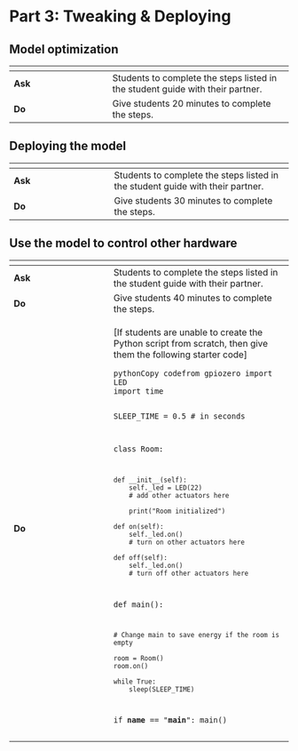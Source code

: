 # Part 3: Tweaking & Deploying

## **Model optimization**

<table data-header-hidden><thead><tr><th width="162"></th><th></th></tr></thead><tbody><tr><td><strong>Ask</strong></td><td>Students to complete the steps listed in the student guide with their partner.</td></tr><tr><td><strong>Do</strong></td><td>Give students 20 minutes to complete the steps.</td></tr></tbody></table>

&#x20;

## **Deploying the model**

<table data-header-hidden><thead><tr><th width="165"></th><th></th></tr></thead><tbody><tr><td><strong>Ask</strong></td><td>Students to complete the steps listed in the student guide with their partner.</td></tr><tr><td><strong>Do</strong></td><td>Give students 30 minutes to complete the steps.</td></tr></tbody></table>

&#x20;

## **Use the model to control other hardware**

<table data-header-hidden><thead><tr><th width="164"></th><th></th></tr></thead><tbody><tr><td><strong>Ask</strong></td><td>Students to complete the steps listed in the student guide with their partner.</td></tr><tr><td><strong>Do</strong></td><td>Give students 40 minutes to complete the steps.</td></tr><tr><td><strong>Do</strong></td><td><p>[If students are unable to create the Python script from scratch, then give them the following starter code] </p><pre class="language-python" data-overflow="wrap"><code class="lang-python">pythonCopy codefrom gpiozero import LED
import time

SLEEP_TIME = 0.5  # in seconds

class Room:

    def __init__(self):
        self._led = LED(22)
        # add other actuators here
        
        print("Room initialized")
        
    def on(self):
        self._led.on()
        # turn on other actuators here
        
    def off(self):
        self._led.on()
        # turn off other actuators here

def main():

    # Change main to save energy if the room is empty

    room = Room()
    room.on()
    
    while True:
        sleep(SLEEP_TIME)

if __name__ == "__main__":
    main()
</code></pre></td></tr></tbody></table>

&#x20;
